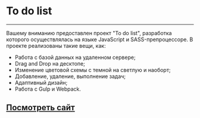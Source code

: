 # To do list

----------------------------------------------

Вашему вниманию предоставлен проект "To do list", разработка которого осуществлялась на языке JavaScript и SASS-препроцессоре.
В проекте реализованы такие вещи, как:

- Работа с базой данных на удаленном сервере;
- Drag and Drop на десктопе;
- Изменение цветовой схемы с темной на светлую и наоборт;
- Добавление, удаление, выполнение задач;
- Адаптивный дизайн;
- Работа с Gulp и Webpack.

## [Посмотреть сайт](https://inna-klb.github.io/to-do-list/dist/)
